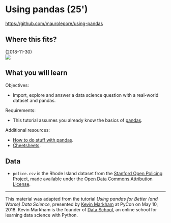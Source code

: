 # Using pandas (25')

https://github.com/maurolepore/using-pandas

## Where this fits?

(2018-11-30)  
![](https://i.imgur.com/AyyZf3T.png)

## What you will learn

Objectives: 

* Import, explore and answer a data science question with a real-world dataset and pandas.

Requirements:

* This tutorial assumes you already know the basics of [pandas](http://pandas.pydata.org/pandas-docs/stable/).

Additional resources:

* [How to do stuff with pandas](http://nbviewer.jupyter.org/github/justmarkham/pandas-videos/blob/master/pandas.ipynb).
* [Cheetsheets](https://www.dataquest.io/blog/topics/cheat-sheets/).

## Data

* `police.csv` is the Rhode Island dataset from the [Stanford Open Policing Project](https://openpolicing.stanford.edu/), made available under the [Open Data Commons Attribution License](https://opendatacommons.org/licenses/by/summary/).

----

This material was adapted from the tutorial _Using pandas for Better (and Worse) Data Science_, presented by [Kevin Markham](http://www.dataschool.io/about/) at PyCon on May 10, 2018. Kevin Markham is the founder of [Data School](http://www.dataschool.io/), an online school for learning data science with Python.

